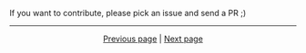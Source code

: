 If you want to contribute, please pick an issue and send a PR ;)

<hr>

<div align="center">
<a href="https://github.com/kevingrillet/AFKArena-LabHelper/wiki/Sources">Previous page</a>
|
<a href="https://github.com/kevingrillet/AFKArena-LabHelper/wiki/Asset-Mining">Next page</a>
</div>
